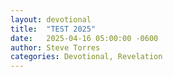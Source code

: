```yaml
---
layout: devotional
title:  "TEST 2025"
date:   2025-04-16 05:00:00 -0600
author: Steve Torres
categories: Devotional, Revelation
---
```

